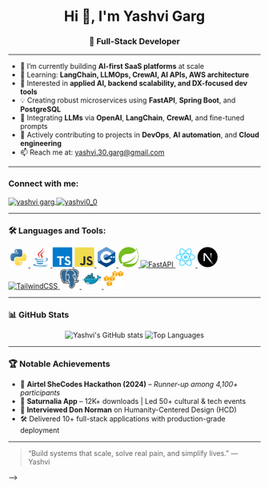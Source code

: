 <!--
**Yashvi30/Yashvi30** is a ✨ _special_ ✨ repository because its `README.md` (this file) appears on your GitHub profile.
-->

<h1 align="center">Hi 👋, I'm Yashvi Garg</h1>
<h3 align="center">🚀 Full-Stack Developer </h3>

---

- 🔭 I’m currently building **AI-first SaaS platforms** at scale
- 🌱 Learning: **LangChain, LLMOps, CrewAI, AI APIs, AWS architecture**
- 🧩 Interested in **applied AI, backend scalability, and DX-focused dev tools**
- 💡 Creating robust microservices using **FastAPI**, **Spring Boot**, and **PostgreSQL**
- 🧠 Integrating **LLMs** via **OpenAI**, **LangChain**, **CrewAI**, and fine-tuned prompts
- 🎯 Actively contributing to projects in **DevOps**, **AI automation**, and **Cloud engineering**
- 📫 Reach me at: [yashvi.30.garg@gmail.com](mailto:yashvi.30.garg@gmail.com)

---

<h3 align="left">Connect with me:</h3>
<p align="left">
<a href="https://linkedin.com/in/yashvi-garg" target="blank">
  <img align="center" src="https://raw.githubusercontent.com/rahuldkjain/github-profile-readme-generator/master/src/images/icons/Social/linked-in-alt.svg" alt="yashvi garg" height="30" width="40" />
</a>
<a href="https://www.leetcode.com/yashvi0_0" target="blank">
  <img align="center" src="https://raw.githubusercontent.com/rahuldkjain/github-profile-readme-generator/master/src/images/icons/Social/leet-code.svg" alt="yashvi0_0" height="30" width="40" />
</a>
</p>

---


<h3 align="left">🛠️ Languages and Tools:</h3>
<p align="left">
  <a href="https://www.python.org" target="_blank">
    <img src="https://raw.githubusercontent.com/devicons/devicon/master/icons/python/python-original.svg" alt="Python" width="40" height="40"/>
  </a>
  <a href="https://www.java.com" target="_blank">
    <img src="https://raw.githubusercontent.com/devicons/devicon/master/icons/java/java-original.svg" alt="Java" width="40" height="40"/>
  </a>
  <a href="https://www.typescriptlang.org/" target="_blank">
    <img src="https://raw.githubusercontent.com/devicons/devicon/master/icons/typescript/typescript-original.svg" alt="TypeScript" width="40" height="40"/>
  </a>
  <a href="https://developer.mozilla.org/en-US/docs/Web/JavaScript" target="_blank">
    <img src="https://raw.githubusercontent.com/devicons/devicon/master/icons/javascript/javascript-original.svg" alt="JavaScript" width="40" height="40"/>
  </a>
  <a href="https://www.w3schools.com/cpp/" target="_blank">
    <img src="https://raw.githubusercontent.com/devicons/devicon/master/icons/cplusplus/cplusplus-original.svg" alt="C++" width="40" height="40"/>
  </a>
  <a href="https://spring.io/projects/spring-boot" target="_blank">
    <img src="https://raw.githubusercontent.com/devicons/devicon/master/icons/spring/spring-original.svg" alt="Spring Boot" width="40" height="40"/>
  </a>
  <a href="https://fastapi.tiangolo.com/" target="_blank">
    <img src="https://avatars.githubusercontent.com/u/62280206?s=200&v=4" alt="FastAPI" width="40" height="40"/>
  </a>
  <a href="https://reactjs.org/" target="_blank">
    <img src="https://raw.githubusercontent.com/devicons/devicon/master/icons/react/react-original.svg" alt="React" width="40" height="40"/>
  </a>
  <a href="https://nextjs.org/" target="_blank">
    <img src="https://raw.githubusercontent.com/devicons/devicon/master/icons/nextjs/nextjs-original.svg" alt="Next.js" width="40" height="40"/>
  </a>
  <a href="https://tailwindcss.com/" target="_blank">
    <img src="https://www.vectorlogo.zone/logos/tailwindcss/tailwindcss-icon.svg" alt="TailwindCSS" width="40" height="40"/>
  </a>
  <a href="https://www.postgresql.org/" target="_blank">
    <img src="https://raw.githubusercontent.com/devicons/devicon/master/icons/postgresql/postgresql-original.svg" alt="PostgreSQL" width="40" height="40"/>
  </a>
  <a href="https://www.docker.com/" target="_blank">
    <img src="https://raw.githubusercontent.com/devicons/devicon/master/icons/docker/docker-original.svg" alt="Docker" width="40" height="40"/>
  </a>
  <a href="https://aws.amazon.com/" target="_blank">
    <img src="https://raw.githubusercontent.com/devicons/devicon/master/icons/amazonwebservices/amazonwebservices-original.svg" alt="AWS" width="40" height="40"/>
  </a>
</p>

---

<h3 align="left">📊 GitHub Stats</h3>
<p align="center">
  <img src="https://github-readme-stats.vercel.app/api?username=Yashvi30&show_icons=true&theme=radical" alt="Yashvi's GitHub stats" width="45%"/>
  <img src="https://github-readme-stats.vercel.app/api/top-langs/?username=Yashvi30&layout=compact&theme=radical" alt="Top Languages" width="48%"/>
</p>

---

<h3 align="left">🏆 Notable Achievements</h3>

- 🥈 **Airtel SheCodes Hackathon (2024)** – *Runner-up among 4,100+ participants*
- 📲 **Saturnalia App** – 12K+ downloads | Led 50+ cultural & tech events
- 🎤 **Interviewed Don Norman** on Humanity-Centered Design (HCD)
- 🛠️ Delivered 10+ full-stack applications with production-grade deployment

---

> “Build systems that scale, solve real pain, and simplify lives.” — Yashvi



 -->
